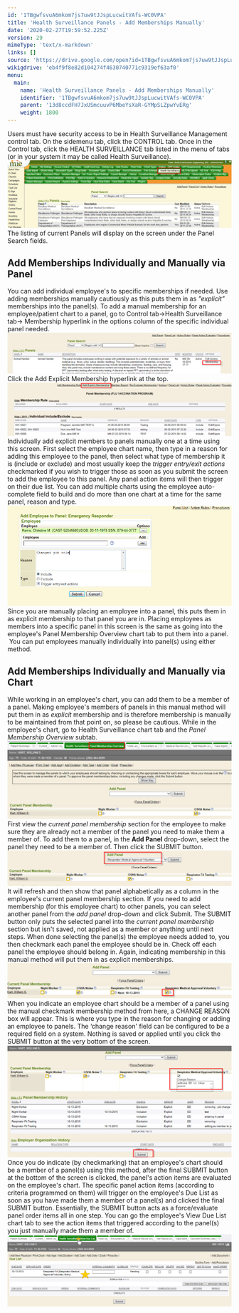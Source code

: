 ```yaml
---
id: '1TBgwfsvuA6mkom7js7uw9tJJspLucwitVAfs-WC0VPA'
title: 'Health Surveillance Panels - Add Memberships Manually'
date: '2020-02-27T19:59:52.225Z'
version: 29
mimeType: 'text/x-markdown'
links: []
source: 'https://drive.google.com/open?id=1TBgwfsvuA6mkom7js7uw9tJJspLucwitVAfs-WC0VPA'
wikigdrive: 'eb4f9f8e82d104274f4630740771c9319ef63af0'
menu:
  main:
    name: 'Health Surveillance Panels - Add Memberships Manually'
    identifier: '1TBgwfsvuA6mkom7js7uw9tJJspLucwitVAfs-WC0VPA'
    parent: '13d8ccdFH7JxUSmcuuvP6MbeYsXaR-GYMpSLZpwYvERg'
    weight: 1800
---
```

Users must have security access to be in Health Surveillance Management control tab. On the sidemenu tab, click the CONTROL tab. Once in the Control tab, click the HEALTH SURVEILLANCE tab listed in the menu of tabs (or in your system it may be called Health Surveillance).
![](health-surveillance-panels-add-memberships-manually.assets/100002010000053F000001946B012D226089705B.png)
The listing of current Panels will display on the screen under the Panel Search fields.

## Add Memberships Individually and Manually via Panel

You can add individual employee's to specific memberships if needed. Use adding memberships manually cautiously as this puts them in as *"explicit"* memberships into the panel(s).
To add a manual membership for an employee/patient chart to a panel, go to Control tab→Health Surveillance tab→ Membership hyperlink in the options column of the specific individual panel needed.
![](health-surveillance-panels-add-memberships-manually.assets/10000201000004EE000000E6C06F306F8FD809BE.png)
Click the Add Explicit Membership hyperlink at the top.
![](health-surveillance-panels-add-memberships-manually.assets/10000201000004DC000001297038A9A5770C059A.png)
Individually add explicit members to panels manually one at a time using this screen. First select the employee chart name, then type in a reason for adding this employee to the panel, then select what type of membership it is (include or exclude) and most usually keep the *trigger entry/exit actions* checkmarked if you wish to trigger those as soon as you submit the screen to add the employee to this panel. Any panel action items will then trigger on their due list. You can add multiple charts using the employee auto-complete field to build and do more than one chart at a time for the same panel, reason and type.
![](health-surveillance-panels-add-memberships-manually.assets/100000000000036C00000188FB1FB6DEFE8D7628.png)
Since you are manually placing an employee into a panel, this puts them in as explicit membership to that panel you are in.
Placing employees as members into a specific panel in this screen is the same as going into the employee's Panel Membership Overview chart tab to put them into a panel.  You can put employees manually individually into panel(s) using either method.

## Add Memberships Individually and Manually via Chart

While working in an employee's chart, you can add them to be a member of a panel. Making employee's members of panels in this manual method will put them in as *explicit* membership and is therefore membership is manually to be maintained from that point on, so please be cautious. While in the employee's chart, go to Health Surveillance chart tab and the *Panel Membership Overview* subtab.
![](health-surveillance-panels-add-memberships-manually.assets/1000020100000434000001749D079E1F2104EAA5.png)
First view the *current panel membership* section for the employee to make sure they are already not a member of the panel you need to make them a member of. To add them to a panel, in the **Add Panel** drop-down, select the panel they need to be a member of. Then click the SUBMIT button.
![](health-surveillance-panels-add-memberships-manually.assets/1000020100000448000000AF44757CBDE9F075E5.png)
It will refresh and then show that panel alphabetically as a column in the employee's current panel membership section. If you need to add membership (for this employee chart) to other panels, you can select another panel from the *add panel* drop-down and click Submit. The SUBMIT button only puts the selected panel into the *current panel membership* section but isn't saved, not applied as a member or anything until next steps.
When done selecting the panel(s) the employee needs added to, you then checkmark each panel the employee should be in. Check off each panel the employee should belong in. Again, indicating membership in this manual method will put them in as explicit memberships.
![](health-surveillance-panels-add-memberships-manually.assets/100002010000041F000000A57134ED372435A1EB.png)
When you indicate an employee chart should be a member of a panel using the manual checkmark membership method from here, a CHANGE REASON box will appear.
This is where you type in the reason for changing or adding an employee to panels. The ‘change reason' field can be configured to be a required field on a system. Nothing is saved or applied until you click the SUBMIT button at the very bottom of the screen.
![](health-surveillance-panels-add-memberships-manually.assets/10000201000004660000023520E993F114BD2E88.png)
Once you do indicate (by checkmarking) that an employee's chart should be a member of a panel(s) using this method, after the final SUBMIT button at the bottom of the screen is clicked, the panel's action items are evaluated on the employee's chart. The specific panel action items (according to criteria programmed on them) will trigger on the employee's Due List as soon as you have made them a member of a panel(s) and clicked the final SUBMIT button. Essentially, the SUBMIT button acts as a force/evaluate panel order items all in one step. You can go the employee's View Due List chart tab to see the action items that triggered according to the panel(s) you just manually made them a member of.
![](health-surveillance-panels-add-memberships-manually.assets/10000201000004BB00000186048A06785887D8BD.png)

